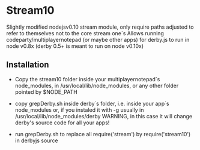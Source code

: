 # Stream10

Slightly modified nodejsv0.10 stream module, only require paths adjusted to refer to themselves not to the core stream one´s
Allows running codeparty/multiplayernotepad (or maybe other apps) for derby.js to run in node v0.8x (derby 0.5+ is meant to run on node v0.10x)


## Installation

- Copy the stream10 folder inside your multiplayernotepad´s node_modules, 
  in /usr/local/lib/node_modules, or any other folder pointed by $NODE_PATH
  
- copy grepDerby.sh inside derby´s folder, i.e. inside your app´s node_modules or, if you 
  instaled it with -g usually in /usr/local/lib/node_modules/derby WARNING, in this case it will change derby's source code for all your apps!
  
- run grepDerby.sh to replace all require('stream') by require('stream10') in derbyjs source
  


